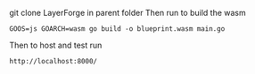 git clone LayerForge in parent folder
Then run to build the wasm

```
GOOS=js GOARCH=wasm go build -o blueprint.wasm main.go
```

Then to host and test run

```
http://localhost:8000/
```